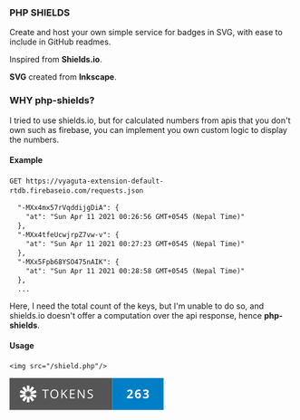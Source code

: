### PHP SHIELDS

Create and host your own simple service for badges in SVG, with ease to include in GitHub readmes. 

Inspired from **Shields.io**.

**SVG** created from **Inkscape**.

### WHY php-shields?
I tried to use shields.io, but for calculated numbers from apis that you don't own such as firebase, you can implement you own custom logic to display the numbers.

#### Example

`GET https://vyaguta-extension-default-rtdb.firebaseio.com/requests.json`


```
  "-MXx4mx57rVqddijgDiA": {
    "at": "Sun Apr 11 2021 00:26:56 GMT+0545 (Nepal Time)"
  },
  "-MXx4tfeUcwjrpZ7vw-v": {
    "at": "Sun Apr 11 2021 00:27:23 GMT+0545 (Nepal Time)"
  },
  "-MXx5Fpb68YSO475nAIK": {
    "at": "Sun Apr 11 2021 00:28:58 GMT+0545 (Nepal Time)"
  },
  ...
```

Here, I need the total count of the keys, but I'm unable to do so, and shields.io doesn't offer a computation over the api response, hence **php-shields**.

#### Usage

```
<img src="/shield.php"/>
```

![php-shields](./shield.svg)